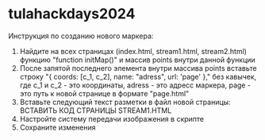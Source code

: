# tulahackdays2024


Инструкция по созданию нового маркера:</a>
1. Найдите на всех страницах (index.html, stream1.html, stream2.html) функцию "function initMap()" и массив points внутри данной функции</a>
2. После запятой последнего элемента внутри массива points вставьте строку "{ coords: [c_1, c_2], name: "adress", url: 'page'  }," без кавычек, где c_1 и c_2 - это координаты, adress - это адресс маркера, page - это путь к новой странице в формате "page.html"</a>
3. Вставьте следующий текст разметки в файл новой страницы:
   ВСТАВИТЬ КОД СТРАНИЦЫ STREAM1.HTML
4. Настройте систему передачи изображения в скрипте
5. Сохраните изменения
   
